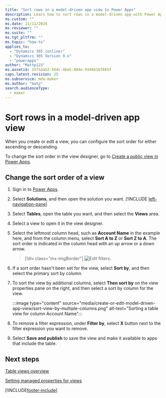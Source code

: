 ```yaml
---
title: "Sort rows in a model-driven app view in Power Apps"
description: Learn how to sort rows in a model-driven app with Power Apps.
ms.custom: ""
ms.date: 11/11/2024
ms.reviewer: ""
ms.suite: ""
ms.tgt_pltfrm: ""
ms.topic: "how-to"
applies_to: 
  - "Dynamics 365 (online)"
  - "Dynamics 365 Version 9.x"
  - "powerapps"
author: "Mattp123"
ms.assetid: 25f5aa52-56dc-4be5-884e-9346616f665f
caps.latest.revision: 25
ms.subservice: mda-maker
ms.author: "matp"
search.audienceType: 
  - maker
---
```

# Sort rows in a model-driven app view

When you create or edit a view, you can configure the sort order for either ascending or descending.

To change the sort order in the view designer, go to [Create a public view in Power Apps](create-edit-views-app-designer.md#create-a-public-view-in-power-apps).

## Change the sort order of a view

1. Sign in to [Power Apps](https://make.powerapps.com/?utm_source=padocs&utm_medium=linkinadoc&utm_campaign=referralsfromdoc).  
1. Select **Solutions**, and then open the solution you want. [!INCLUDE [left-navigation-pane](../../includes/left-navigation-pane.md)]
1. Select **Tables**, open the table you want, and then select the **Views** area.
1. Select a view to open it in the view designer.
1. Select the leftmost column head, such as **Account Name** in the example here, and from the column menu, select **Sort A to Z** or **Sort Z to A**. The sort order is indicated in the column head with an up arrow or a down arrow.
   > [!div class="mx-imgBorder"] 
   > ![Edit filters.](media/view-column-menu.png "Edit filters")
1. If a sort order hasn't been set for the view, select **Sort by**, and then select the primary sort by column.

1. To sort the view by additional columns, select **Then sort by** on the view properties pane on the right, and then select a sort by column for the view.

   :::image type="content" source="media/create-or-edit-model-driven-app-view/sort-view-by-multiple-columns.png" alt-text="Sorting a table view for column Account Name":::

1. To remove a filter expression, under **Filter by**, select **X**  button next to the filter expression you want to remove.
1. Select **Save and publish** to save the view and make it available to apps that include the table.

## Next steps

[Table views overview](create-edit-views.md)

[Setting managed properties for views](managed-properties-views.md)

[!INCLUDE[footer-include](../../includes/footer-banner.md)]
